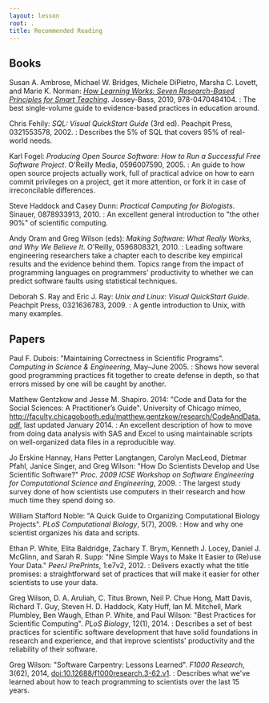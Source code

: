 ```yaml
---
layout: lesson
root: .
title: Recommended Reading
---
```

## Books

Susan A. Ambrose, Michael W. Bridges, Michele DiPietro, Marsha C. Lovett, and Marie K. Norman: *[How Learning Works: Seven Research-Based Principles for Smart Teaching](http://www.amazon.com/How-Learning-Works-Research-Based-Principles/dp/0470484101/)*. Jossey-Bass, 2010, 978-0470484104.
:   The best single-volume guide to evidence-based practices in education around.

Chris Fehily: *SQL: Visual QuickStart Guide* (3rd ed). Peachpit Press, 0321553578, 2002.
:   Describes the 5% of SQL that covers 95% of real-world needs.

Karl Fogel: *Producing Open Source Software: How to Run a Successful Free Software Project*. O'Reilly Media, 0596007590, 2005.
:   An guide to how open source projects actually work, full of practical advice on how to earn commit privileges on a project, get it more attention, or fork it in case of irreconcilable differences.

Steve Haddock and Casey Dunn: *Practical Computing for Biologists*. Sinauer, 0878933913, 2010.
:   An excellent general introduction to "the other 90%" of scientific computing.

Andy Oram and Greg Wilson (eds): *Making Software: What Really Works, and Why We Believe It*. O'Reilly, 0596808321, 2010.
:   Leading software engineering researchers take a chapter each to describe key empirical results and the evidence behind them. Topics range from the impact of programming languages on programmers' productivity to whether we can predict software faults using statistical techniques.

Deborah S. Ray and Eric J. Ray: *Unix and Linux: Visual QuickStart Guide*. Peachpit Press, 0321636783, 2009.
:   A gentle introduction to Unix, with many examples.

## Papers

Paul F. Dubois: "Maintaining Correctness in Scientific Programs". *Computing in Science & Engineering*, May–June 2005.
:   Shows how several good programming practices fit together to create defense in depth, so that errors missed by one will be caught by another.

Matthew Gentzkow and Jesse M. Shapiro. 2014: "Code and Data for the Social Sciences: A Practitioner’s Guide". University of Chicago mimeo, http://faculty.chicagobooth.edu/matthew.gentzkow/research/CodeAndData.pdf, last updated January 2014.
:   An excellent description of how to move from doing data analysis with SAS and Excel to using maintainable scripts on well-organized data files in a reproducible way.

Jo Erskine Hannay, Hans Petter Langtangen, Carolyn MacLeod, Dietmar Pfahl, Janice Singer, and Greg Wilson: "How Do Scientists Develop and Use Scientific Software?" *Proc. 2009 ICSE Workshop on Software Engineering for Computational Science and Engineering*, 2009.
:   The largest study survey done of how scientists use computers in their research and how much time they spend doing so.

William Stafford Noble: "A Quick Guide to Organizing Computational Biology Projects". *PLoS Computational Biology*, 5(7), 2009.
:   How and why one scientist organizes his data and scripts.

Ethan P. White, Elita Baldridge, Zachary T. Brym, Kenneth J. Locey, Daniel J. McGlinn, and Sarah R. Supp: "Nine Simple Ways to Make It Easier to (Re)use Your Data." *PeerJ PrePrints*, 1:e7v2, 2012.
:   Delivers exactly what the title promises: a straightforward set of practices that will make it easier for other scientists to use your data.

Greg Wilson, D. A. Aruliah, C. Titus Brown, Neil P. Chue Hong, Matt Davis, Richard T. Guy, Steven H. D. Haddock, Katy Huff, Ian M. Mitchell, Mark Plumbley, Ben Waugh, Ethan P. White, and Paul Wilson: "Best Practices for Scientific Computing". *PLoS Biology*, 12(1), 2014.
:   Describes a set of best practices for scientific software development that have solid foundations in research and experience, and that improve scientists' productivity and the reliability of their software.

Greg Wilson: "Software Carpentry: Lessons Learned". *F1000 Research*, 3(62), 2014, [doi:10.12688/f1000research.3-62.v1](doi:10.12688/f1000research.3-62.v1).
:   Describes what we've learned about how to teach programming to scientists over the last 15 years.
